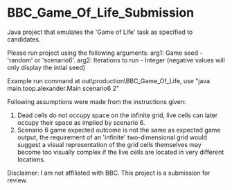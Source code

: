 # BBC_Game_Of_Life_Submission

Java project that emulates the 'Game of Life' task as specified to candidates. 

Please run project using the following arguments:
  arg1: Game seed - 'random' or 'scenario6'.
  arg2: Iterations to run - Integer (negative values will only display the intial seed)
 
Example run command at out\production\BBC_Game_Of_Life, use "java main.toop.alexander.Main scenario6 2"

Following assumptions were made from the instructions given:
1.	Dead cells do not occupy space on the infinite grid, live cells can later occupy their space as implied by scenario 6.
2.	Scenario 6 game expected outcome is not the same as expected game output, the requirement of an 'infinite' two-dimensional grid would suggest a visual representation of the grid cells themselves may become too visually complex if the live cells are located in very different locations.  


Disclaimer: I am not affiliated with BBC. This project is a submission for review. 
